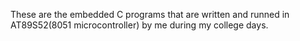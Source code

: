 These are the embedded C programs that are written and runned in AT89S52(8051 microcontroller) by me during my college days.
